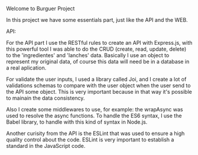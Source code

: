 Welcome to Burguer Project

In this project we have some essentials part, just like the API and the WEB.

API:

For the API part I use the RESTful rules to create an API with Express.js, with this powerful tool I was able to do the CRUD (create, read, update, delete) to the 'ingredientes' and 'lanches' data. Basically I use an object to represent my original data, of course this data will need be in a database in a real aplication.

For validate the user inputs, I used a library called Joi, and I create a lot of validations schemas to compare with the user object when the user send to the API some object. This is very important because in that way it's possible to mainain the data consistency. 

Also I create some middlewares to use, for example: the wrapAsync was used to resolve the async functions. To handle the ES6 syntax, I use the Babel library, to handle with this kind of syntax in Node.js.

Another curisity from the API is the ESLint that was used to ensure a high quality control about the code. ESLint is very important to establish a standard in the JavaScript code.
